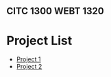 ## CITC 1300 WEBT 1320

<h1>Project List</h1>

<ul>
   <li><a href="project1/index.html" target="_blank">Project 1</a></li>
   <li><a href="project2/index.html" target="_blank">Project 2</a></li>
<ul>

